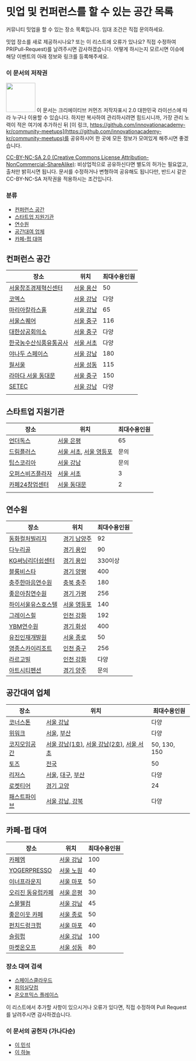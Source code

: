 # 밋업 및 컨퍼런스를 할 수 있는 공간 목록

커뮤니티 밋업을 할 수 있는 장소 목록입니다. 임대 조건은 직접 문의하세요.

밋업 장소를 새로 제공하시나요? 또는 이 리스트에 오류가 있나요?
직접 수정하여 PR(Pull-Request)를 날려주시면 감사하겠습니다.
어떻게 하시는지 모르시면 이슈에 해당 이벤트의 아래 정보와 링크를 등록해주세요.

### 이 문서의 저작권 
<img src="https://mirrors.creativecommons.org/presskit/buttons/88x31/png/by-nc-sa.png" width="80px"></img> 
이 문서는 크리에이티브 커먼즈 저작자표시 2.0 대한민국 라이선스에 따라 
누구나 이용할 수 있습니다. 하지만 복사하여 관리하시려면 힘드시니까,
가장 관리 노력이 적은 여기에 추가하신 뒤 [이 링크, https://github.com/innovationacademy-kr/community-meetups](https://github.com/innovationacademy-kr/community-meetups)를 
공유하시어 한 곳에 모든 정보가 모여있게 해주시면 좋겠습니다. 

[CC-BY-NC-SA 2.0 (Creative Commons License Attribution-NonCommercial-ShareAlike)](https://creativecommons.org/licenses/by-nc-sa/2.0/): 
비상업적으로 공유하신다면 별도의 허가는 필요없고, 출처만 밝히시면 됩니다.
문서를 수정하거나 변형하여 공유해도 됩니다만, 반드시 같은 CC-BY-NC-SA
저작권을 적용하시는 조건입니다.

### 분류
* [컨퍼런스 공간](#컨퍼런스-공간)
* [스타트업 지원기관](#스타트업-지원기관)
* [연수원](#연수원)
* [공간대여 업체](#공간대여-업체)
* [카페-펍 대여](#카페-펍-대여)

## 컨퍼런스 공간

| 장소                                                         | 위치                                               | 최대수용인원 |
| ------------------------------------------------------------ | -------------------------------------------------- | ------------ |
| [서울창조경제혁신센터](https://ccei.creativekorea.or.kr/seoul/service/reserve_step1.do) | [서울 용산](https://goo.gl/maps/2fCoT3ajEWmkevFF9) | 50           |
| [코엑스](http://lmsweb.coex.co.kr/main/main.mvc)             | [서울 강남](https://goo.gl/maps/QMvHkDosPJyViSe97) | 다양         |
| [마리아칼라스홀](https://mariacallashall.modoo.at/)          | [서울 강남](https://goo.gl/maps/t1RDFK6eejWks2XS9) | 65           |
| [서울스퀘어](http://seoulsquare.com/service4/login.asp)      | [서울 중구](https://goo.gl/maps/Un4yU6fDanxzrPrF7) | 116          |
| [대한상공회의소](https://www.korcham.net/nCham/Service/RentMeetRoom/appl/RentCalendar_new.asp) | [서울 중구](https://goo.gl/maps/ZopaLVjrKZSqcTUt9) | 다양         |
| [한국농수산식품유통공사](https://www.at.or.kr/ac/reserve/acko312000/roomSelect.action) | [서울 서초](https://goo.gl/maps/tBJNeiDnkzKrEFgk7) | 다양         |
| [야나두 스페이스](https://www.spacecloud.kr/space/8417)      | [서울 강남](https://goo.gl/maps/C13FHdRPiMP9LUgLA) | 180          |
| [월서울](https://www.spacecloud.kr/space/1597)               | [서울 성동](https://goo.gl/maps/Qj34mmVeRrVfLyDZ7) | 115          |
| [라마다 서울 동대문](http://www.ramadaddm.com/banquet/ballroom.html) | [서울 중구](https://goo.gl/maps/8YnTKCCp81eVDU5L9) | 150          |
| [SETEC](http://www.setec.or.kr/dis/rent/rent05.do)           | [서울 강남](https://goo.gl/maps/dY6h1qT914xbLzcWA) | 다양         |
|                                                              |                                                    |              |

## 스타트업 지원기관

| 장소                                                         | 위치                                                         | 최대수용인원 |
| ------------------------------------------------------------ | ------------------------------------------------------------ | ------------ |
| [언더독스](http://underdogs.co.kr/underspace/)               | [서울 은평](https://goo.gl/maps/XJuY7kQgCop95tEn8)           | 65           |
| [드림플러스](https://www.dreamplus.asia/center/gangnam)      | [서울 서초](https://goo.gl/maps/DxpirusvFc6G5bRX8), [서울 영등포](https://goo.gl/maps/n1tAqFtQWurhasHp7) | 문의         |
| [팁스코리아](http://www.jointips.or.kr/bbs/board.php?bo_table=campus_bldg) | [서울 강남](https://goo.gl/maps/HgMGfjoMh9xfAPPf6)           | 문의         |
| [오퍼스비즈플라자](http://www.opusbiz.kr/)                   | [서울 서초](https://goo.gl/maps/5QhPNxLrY4kCL3RQ6)           | 3            |
| [카페24창업센터](https://www.spacecloud.kr/space/9056?keyword_id=3344) | [서울 동대문](https://goo.gl/maps/2WyC7Jza1qmQiYNUA)         | 2            |
|                                                              |                                                              |              |

## 연수원

| 장소                                                         | 위치                                                 | 최대수용인원 |
| ------------------------------------------------------------ | ---------------------------------------------------- | ------------ |
| [동화컬처빌리지](http://www.dongwhaculturevillage.com/guide/guide_01.asp) | [경기 남양주](https://goo.gl/maps/6GNCMjxMgcU6WZSRA) | 92           |
| [다누리골](http://www.danurigol.com/modules/reservation_pension/pr_calendar.html) | [경기 용인](https://goo.gl/maps/T7w2j7NUCBjJ3qoP7)   | 90           |
| [KG써닝리더쉽센터](http://www.sunningleader.co.kr/guide/guide01.php) | [경기 용인](https://goo.gl/maps/Pg6xm6JExoD7qbiF6)   | 330이상      |
| [블룸비스타](http://www.bloomvista.co.kr/reservation/reservation03.html) | [경기 양평](https://goo.gl/maps/VWvqZVjst5udMfP66)   | 400          |
| [충주한마음연수원](http://www.scgoneheart.co.kr/hanmaum/Accou/accou01.jsp?menuId=31) | [충북 충주](https://goo.gl/maps/yLZup3DWSwhN471k7)   | 180          |
| [좋은아침연수원](http://www.gmhrd.com/sub03/sub02.php?mNum=3&sNum=2) | [경기 가평](https://goo.gl/maps/2GNWHNMaSBFVxfCG8)   | 256          |
| [하이서울유스호스텔](http://hiseoulyh.com/group-reservation/) | [서울 영등포](https://goo.gl/maps/VMG7eAawCqmYtcmX8) | 140          |
| [그레이스힐](http://www.scggracehill.co.kr/)                 | [인천 강화](https://goo.gl/maps/jmUkZMqcVFgLLGiw7)   | 192          |
| [YBM연수원](https://www.ybmacademy.com/reservation/reservApply) | [경기 화성](https://goo.gl/maps/w46ouxaQiH7YVBrP6)   | 400          |
| [유진인재개발원](http://hrd.eugenes.co.kr/)                  | [서울 종로](https://goo.gl/maps/55CcGRYEW5LzWMLN7)   | 50           |
| [영종스카이리조트](http://www.yjskyresort.com/board/board_read.aspx?board_idx=479&page=1&board_code=4007) | [인천 중구](https://goo.gl/maps/7k5dMV9TAHz3extK8)   | 256          |
| [라르고빌](http://www.largoville.com/pages/page6_2_2.php?is_re=resort) | [인천 강화](https://goo.gl/maps/zE4ZuB97EAMQQqJN9)   | 다양         |
| [아트시티펜션](http://www.artcityps.com/index.php)           | [경기 양주](https://goo.gl/maps/UZivf4zHDcZ4JBmm6)   | 문의         |

## 공간대여 업체

| 장소                                                         | 위치                                                         | 최대수용인원 |
| ------------------------------------------------------------ | ------------------------------------------------------------ | ------------ |
| [코너스톤](http://kornerstonespace.com/%ec%9d%b4%ec%9a%a9%ec%95%88%eb%82%b4/) | [서울 강남](https://goo.gl/maps/JfrWeGEgSMN8m4dZ8)           | 다양         |
| [위워크](https://www.wework.com/ko-KR)                       | [서울](https://www.wework.com/ko-KR/l/seoul), [부산](https://www.wework.com/ko-KR/l/busan) | 다양         |
| [코지모임공간](http://www.cozymoim.com/bbs/write/bbs_reservation) | [서울 강남(1호)](https://goo.gl/maps/yXY1e1hFkYoDaftu8), [서울 강남(2호)](https://goo.gl/maps/FBXAN52F86bHDjeh6), [서울 서초](https://goo.gl/maps/TiZLCp1eneJfWtucA) | 50, 130, 150 |
| [토즈](https://www.toz.co.kr/boothSearch)                    | [전국](https://www.toz.co.kr/branchSearch)                   | 50           |
| [리저스](https://www.regus.co.kr/)                           | [서울](https://www.regus.co.kr/workspace/korea-republic-of/%E1%84%89%E1%85%A5%E1%84%8B%E1%85%AE%E1%86%AF%E1%84%89%E1%85%B5), [대구](https://www.regus.co.kr/workspace/korea-republic-of/%E1%84%83%E1%85%A2%E1%84%80%E1%85%AE%E1%84%80%E1%85%AA%E1%86%BC%E1%84%8B%E1%85%A7%E1%86%A8%E1%84%89%E1%85%B5), [부산](https://www.regus.co.kr/workspace/korea-republic-of/%E1%84%87%E1%85%AE%E1%84%89%E1%85%A1%E1%86%AB%E1%84%80%E1%85%AA%E1%86%BC%E1%84%8B%E1%85%A7%E1%86%A8%E1%84%89%E1%85%B5) | 다양         |
| [로켓티어](http://rocketeer.kr/plan-price/)                  | [경기 고양](https://goo.gl/maps/KLsvZtjtFrQcUYnY6)           | 24           |
| [패스트파이브](https://www.fastfive.co.kr/visit-us/)         | [서울 강남, 강북](https://www.fastfive.co.kr/)               | 다양         |
|                                                              |                                                              |              |

## 카페-펍 대여

| 장소                                                      | 위치                                               | 최대수용인원 |
| --------------------------------------------------------- | -------------------------------------------------- | ------------ |
| [카페엠](https://mariacallashall.modoo.at/)               | [서울 강남](https://goo.gl/maps/t1RDFK6eejWks2XS9) | 100          |
| [YOGERPRESSO](https://783391.wixsite.com/moime/about_us)  | [서울 노원](https://goo.gl/maps/b3QtvEs6yZvspTBcA) | 40           |
| [이너프라운지](https://www.spacecloud.kr/space/549)       | [서울 마포](https://goo.gl/maps/27GUXwoeCSVv4GLr7) | 50           |
| [오리진 동유럽카페](https://www.spacecloud.kr/space/8112) | [서울 은평](https://goo.gl/maps/WV12MQ8nWrBpAEBG9) | 30           |
| [스몰웰컴](https://www.spacecloud.kr/space/13310)         | [서울 강남](https://goo.gl/maps/4SXJSFs2wXkoTWbt8) | 45           |
| [좋은이웃 카페](https://www.spacecloud.kr/space/7392)     | [서울 종로](https://www.spacecloud.kr/space/7392)  | 50           |
| [펀치드렁크펍](https://www.spacecloud.kr/space/2969)      | [서울 마포](https://goo.gl/maps/pjpXigtzoDZjmz7w5) | 40           |
| [슬링펍](https://www.spacecloud.kr/space/634)             | [서울 강남](https://goo.gl/maps/mnAqRn43kt6DMide8) | 100          |
| [마켓온오프](https://www.spacecloud.kr/space/21070)       | [서울 성동](https://goo.gl/maps/vpzDg6z68NzdYYVV8) | 80           |

### 장소 대여 검색

* [스페이스클라우드](https://www.spacecloud.kr/)
* [회의실닷컴](https://회의실.com/?utm_source=google&utm_medium=cpc&utm_campaign=clickchoice&gclid=Cj0KCQjwv8nqBRDGARIsAHfR9wCuL9V-MYGVYMHyyjRfkqH7NLSnEdTmqV7zf6rzxVIczgc7zR2DGnMaAo9wEALw_wcB)
* [온오프믹스 플레이스](https://place.onoffmix.com/)

이 리스트에서 추가할 사항이 있으시거나
오류가 있다면,  직접 수정하여 Pull Request를 날려주시면 감사하겠습니다.

### 이 문서의 공헌자 (가나다순)

- [이 민석](mailto:ykhl1itj@gmail.com)
- [이 하늘](mailto:lee.haneul@gmail.com)

